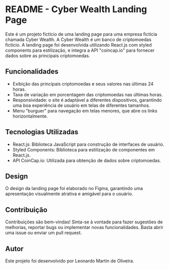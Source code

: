 # README - Cyber Wealth Landing Page

Este é um projeto fictício de uma landing page para uma empresa fictícia chamada Cyber Wealth. A Cyber Wealth é um banco de criptomoedas fictício. A landing page foi desenvolvida utilizando React.js com styled components para estilização, e integra a API "coincap.io" para fornecer dados sobre as principais criptomoedas.

## Funcionalidades

- Exibição das principais criptomoedas e seus valores nas últimas 24 horas.
- Taxa de variação em porcentagem das criptomoedas nas últimas horas.
- Responsividade: o site é adaptável a diferentes dispositivos, garantindo uma boa experiência de usuário em telas de diferentes tamanhos.
- Menu "burguer" para navegação em telas menores, que abre os links horizontalmente.

## Tecnologias Utilizadas

- React.js: Biblioteca JavaScript para construção de interfaces de usuário.
- Styled Components: Biblioteca para estilização de componentes em React.js.
- API CoinCap.io: Utilizada para obtenção de dados sobre criptomoedas.

## Design

O design da landing page foi elaborado no Figma, garantindo uma apresentação visualmente atrativa e amigável para o usuário. 

## Contribuição

Contribuições são bem-vindas! Sinta-se à vontade para fazer sugestões de melhorias, reportar bugs ou implementar novas funcionalidades. Basta abrir uma issue ou enviar um pull request.

## Autor

Este projeto foi desenvolvido por Leonardo Martin de Oliveira.

